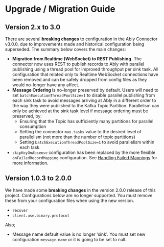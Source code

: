 # Upgrade / Migration Guide

## Version 2.x to 3.0

There are several **breaking changes** to configuration in the Ably Connector v3.0.0, due to improvements made and
historical configuration being superseded. The summary below covers the main changes:

* **Migration from Realtime (WebSocket) to REST Publishing.** The connector now uses REST to publish records to Ably
  with parallel publishing using a thread pool for improved throughput per sink task. All configuration that related
  only to Realtime WebSocket connections have been removed and can be safely dropped from config files as they would
  no-longer have any affect.
* **Message Ordering** is no-longer preserved by default. Users will need to set `batchExecutionThreadPoolSize=1` to
  disable parallel publishing from each sink task to avoid messages arriving at Ably in a different order to the way
  they were published to the Kafka Topic Partition. Parallelism can only be achieved at the sink task level if message
  ordering must be preserved, by:
    * Ensuring that the Topic has sufficiently many partitions for parallel consumption
    * Setting the connector `max.tasks` value to the desired level of parallelism (not more than the number of topic partitions)
    * Setting `batchExecutionThreadPoolSize=1` to avoid parallelism within each task.
* `skipKeyOnAbsense` configuration has been replaced by the more flexible `onFailedRecordMapping` configuration. See
  [Handling Failed Mappings](/README.md#handling-failed-mappings) for more information.

## Version 1.0.3 to 2.0.0

We have made some **breaking changes** in the version 2.0.0 release of this project. Configurations below are no longer supported.
You must remove these from your configuration files when using the new version.

* `recover`
* `client.use.binary.protocol`

Also;
* Message name default value is no longer 'sink'. You must set new configuration `message.name` or it is going to be set to null.
